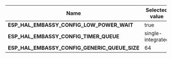 
| Name | Selected value |
|------|----------------|
|**ESP_HAL_EMBASSY_CONFIG_LOW_POWER_WAIT**|true|
|**ESP_HAL_EMBASSY_CONFIG_TIMER_QUEUE**|single-integrated|
|**ESP_HAL_EMBASSY_CONFIG_GENERIC_QUEUE_SIZE**|64|
